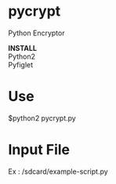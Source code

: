 # pycrypt
Python Encryptor

<b>INSTALL</b>
</br>Python2
</br>Pyfiglet

# Use
$python2 pycrypt.py

# Input File
Ex : /sdcard/example-script.py
